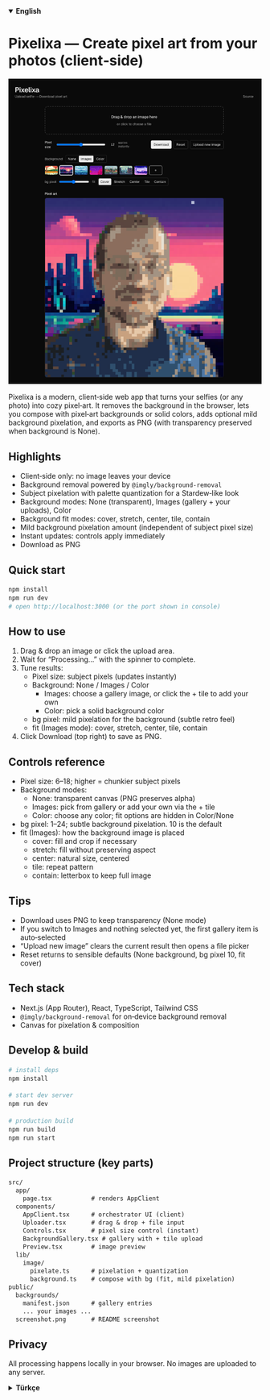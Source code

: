 <details open>
  <summary><strong>English</strong></summary>

# Pixelixa — Create pixel art from your photos (client‑side)

![Screenshot](./public/screenshot.png)

Pixelixa is a modern, client‑side web app that turns your selfies (or any photo) into cozy pixel‑art. It removes the background in the browser, lets you compose with pixel‑art backgrounds or solid colors, adds optional mild background pixelation, and exports as PNG (with transparency preserved when background is None).

## Highlights

- Client‑side only: no image leaves your device
- Background removal powered by `@imgly/background-removal`
- Subject pixelation with palette quantization for a Stardew‑like look
- Background modes: None (transparent), Images (gallery + your uploads), Color
- Background fit modes: cover, stretch, center, tile, contain
- Mild background pixelation amount (independent of subject pixel size)
- Instant updates: controls apply immediately
- Download as PNG

## Quick start

```bash
npm install
npm run dev
# open http://localhost:3000 (or the port shown in console)
```

## How to use

1. Drag & drop an image or click the upload area.
2. Wait for “Processing…” with the spinner to complete.
3. Tune results:
   - Pixel size: subject pixels (updates instantly)
   - Background: None / Images / Color
     - Images: choose a gallery image, or click the + tile to add your own
     - Color: pick a solid background color
   - bg pixel: mild pixelation for the background (subtle retro feel)
   - fit (Images mode): cover, stretch, center, tile, contain
4. Click Download (top right) to save as PNG.

## Controls reference

- Pixel size: 6–18; higher = chunkier subject pixels
- Background modes:
  - None: transparent canvas (PNG preserves alpha)
  - Images: pick from gallery or add your own via the + tile
  - Color: choose any color; fit options are hidden in Color/None
- bg pixel: 1–24; subtle background pixelation. 10 is the default
- fit (Images): how the background image is placed
  - cover: fill and crop if necessary
  - stretch: fill without preserving aspect
  - center: natural size, centered
  - tile: repeat pattern
  - contain: letterbox to keep full image

## Tips

- Download uses PNG to keep transparency (None mode)
- If you switch to Images and nothing selected yet, the first gallery item is auto‑selected
- “Upload new image” clears the current result then opens a file picker
- Reset returns to sensible defaults (None background, bg pixel 10, fit cover)

## Tech stack

- Next.js (App Router), React, TypeScript, Tailwind CSS
- `@imgly/background-removal` for on‑device background removal
- Canvas for pixelation & composition

## Develop & build

```bash
# install deps
npm install

# start dev server
npm run dev

# production build
npm run build
npm run start
```

## Project structure (key parts)

```
src/
  app/
    page.tsx           # renders AppClient
  components/
    AppClient.tsx      # orchestrator UI (client)
    Uploader.tsx       # drag & drop + file input
    Controls.tsx       # pixel size control (instant)
    BackgroundGallery.tsx # gallery with + tile upload
    Preview.tsx        # image preview
  lib/
    image/
      pixelate.ts      # pixelation + quantization
      background.ts    # compose with bg (fit, mild pixelation)
public/
  backgrounds/
    manifest.json      # gallery entries
    ... your images ...
  screenshot.png       # README screenshot
```

## Privacy

All processing happens locally in your browser. No images are uploaded to any server.

</details>

<details>
  <summary><strong>Türkçe</strong></summary>

# Pixelixa — Fotoğraflarından pixel art oluştur (tamamen tarayıcıda)

![Ekran Görüntüsü](./public/screenshot.png)

Pixelixa, fotoğrafınızı tarayıcı içinde arka plandan ayırır, konuya pixel‑art görünümü verir ve isterseniz tatlı arka planlarla birleştirir. Hiçbir görsel sunucuya gönderilmez.

## Öne çıkanlar

- Tamamen client‑side (gizlilik)
- `@imgly/background-removal` ile arka plan kaldırma
- Konuya pixelate + palet quantize (Stardew hissi)
- Arka plan modları: None (şeffaf), Images (galeri + kendi yüklediklerin), Color
- Fit modları: cover, stretch, center, tile, contain
- Arka plan için hafif pixelate (bg pixel)
- Anında güncellenen kontroller
- PNG indirme (None modunda alpha korunur)

## Hızlı başlangıç

```bash
npm install
npm run dev
# tarayıcıda http://localhost:3000 (veya konsoldaki port)
```

## Kullanım

1. Görseli sürükleyip bırak ya da alana tıkla.
2. Spinner ile “Processing…” bitince sonuç görünür.
3. Ayarlar:
   - Pixel size: konu piksel büyüklüğü (anında uygulanır)
   - Background: None / Images / Color
     - Images: galeriden seç ya da + kutusuyla kendi görselini ekle
     - Color: düz renk arka plan
   - bg pixel: arka plan için hafif pikselleştirme
   - fit (Images): cover, stretch, center, tile, contain
4. Sağ üstteki Download ile PNG indir.

## Kontroller

- Pixel size: 6–18 (yüksek = daha iri pikseller)
- Background modları:
  - None: şeffaf tuval (PNG alpha korunur)
  - Images: galeri veya + ile kendi görselin
  - Color: düz renk; Color/None’da fit gizlenir
- bg pixel: 1–24 arası; varsayılan 10
- fit (Images): arka plan yerleşimi

## İpuçları

- Images modunda arka plan seçili değilse ilk görsel otomatik seçilir
- “Upload new image” mevcut sonucu temizleyip dosya seçici açar
- Reset: varsayılan ayarlara döner (None, bg pixel 10, fit cover)

## Teknolojiler

- Next.js (App Router), React, TypeScript, Tailwind CSS
- `@imgly/background-removal`
- Canvas (pixelate + birleştirme)

## Geliştirme & build

```bash
npm install
npm run dev
npm run build
npm run start
```

## Proje yapısı

```
src/
  app/
  components/
  lib/image/
public/
  backgrounds/
  screenshot.png
```

## Gizlilik

Tüm işlemler tarayıcıda yapılır; görseller sunucuya yüklenmez.

</details>
